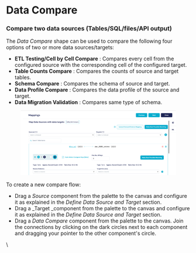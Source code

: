 # Data Compare

### Compare two data sources (Tables/SQL/files/API output)

The _Data Compare_ shape can be used to compare the following four options of two or more data sources/targets:

* **ETL Testing/Cell by Cell Compare** : Compares every cell from the configured source with the corresponding cell of the configured target.
* **Table Counts Compare** : Compares the counts of source and target tables.
* **Schema Compare** : Compares the schema of source and target.
* **Data Profile Compare** : Compares the data profile of the source and target.
* **Data Migration Validation** : Compares same type of schema.

<figure><img src="../../../../.gitbook/assets/image (92).png" alt=""><figcaption></figcaption></figure>

To create a new compare flow:

* Drag a _Source_ component from the palette to the canvas and configure it as explained in the _Define Data Source and Target_ section.
* Drag a \_Target \_component from the palette to the canvas and configure it as explained in the _Define Data Source and Target_ section.
* Drag a _Data Compare_ component from the palette to the canvas. Join the connections by clicking on the dark circles next to each component and dragging your pointer to the other component's circle.

\\
